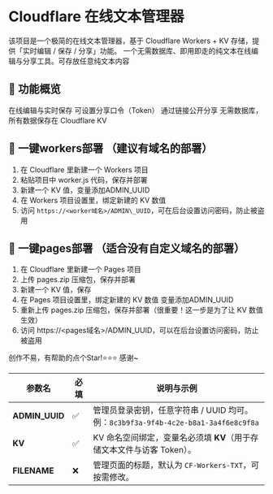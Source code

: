 # Cloudflare 在线文本管理器
该项目是一个极简的在线文本管理器，基于 Cloudflare Workers + KV 存储，提供「实时编辑 / 保存 / 分享」功能。
一个无需数据库、即用即走的纯文本在线编辑与分享工具。可存放任意纯文本内容

## 🚀 功能概览
在线编辑与实时保存
可设置分享口令（Token）
通过链接公开分享
无需数据库，所有数据保存在 Cloudflare KV

## 🚀 一键workers部署 （建议有域名的部署）
1. 在 Cloudflare 里新建一个 Workers 项目  
2. 粘贴项目中 worker.js 代码，保存并部署  
3. 新建一个 KV 值，变量添加ADMIN\_UUID
4. 在 Workers 项目设置里，绑定新建的 KV 数值  
5. 访问 `https://<worker域名>/ADMIN\_UUID`，可在后台设置访问密码，防止被盗用

## 🚀 一键pages部署 （适合没有自定义域名的部署）
1. 在 Cloudflare 里新建一个 Pages 项目  
2. 上传 pages.zip 压缩包，保存并部署  
3. 新建一个 KV 值，保存  
4. 在 Pages 项目设置里，绑定新建的 KV 数值  变量添加ADMIN\_UUID
5. 重新上传 pages.zip 压缩包，保存并部署（很重要！这一步是为了让 KV 数值生效）  
6. 访问 https://<pages域名>/ADMIN\_UUID，可以在后台设置访问密码，防止被盗用

创作不易，有帮助的点个Star!⭐⭐⭐
感谢~

| 参数名             | 必填 | 说明与示例                                                                |
| --------------- | -- | -------------------------------------------------------------------- |
| **ADMIN\_UUID** | ✅  | 管理员登录密钥，任意字符串 / UUID 均可。<br>例：`8c3b9f3a-9f4b-4c2e-b8a1-3a4f6e8c9f8a` |
| **KV**          | ✅  | KV 命名空间绑定，变量名必须填 **KV**（用于存储文本文件与访客 Token）。                          |
| **FILENAME**    | ❌  | 管理页面的标题，默认为 `CF-Workers-TXT`，可按需修改。                                  |
